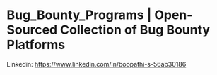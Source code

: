 # Bug_Bounty_Programs | Open-Sourced Collection of Bug Bounty Platforms

Linkedin: https://www.linkedin.com/in/boopathi-s-56ab30186

